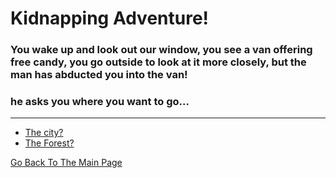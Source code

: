 # Kidnapping Adventure!
### You wake up and look out our window, you see a van offering free candy, you go outside to look at it more closely, but the man has abducted you into the van!
### he asks you where you want to go...
---

* [The city?](../city.md)
* [The Forest?](FOREST/Forest.md)



[Go Back To The Main Page](../home.md)
